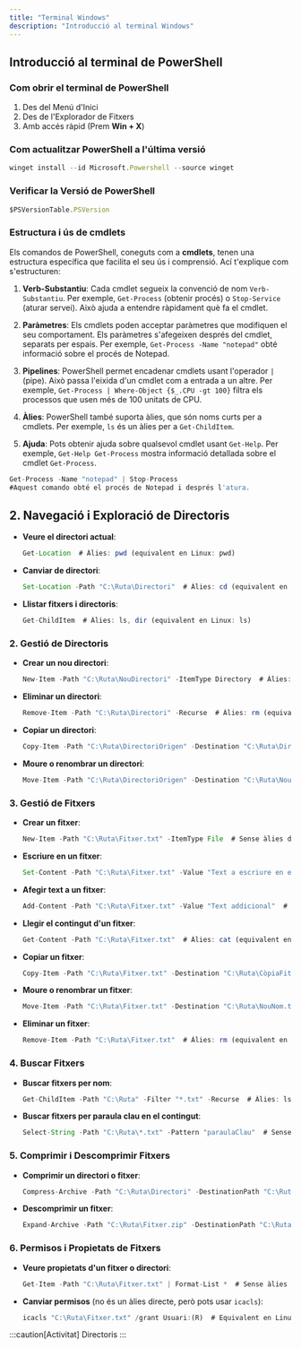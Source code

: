 ```yaml
---
title: "Terminal Windows"
description: "Introducció al terminal Windows"
---
```


## Introducció al terminal de PowerShell
### Com obrir el terminal de PowerShell

1. Des del Menú d'Inici
2. Des de l'Explorador de Fitxers
3. Amb accés ràpid (Prem **Win + X**)
### Com actualitzar PowerShell a l'última versió
```js 
winget install --id Microsoft.Powershell --source winget
```
### Verificar la Versió de PowerShell
```js 
$PSVersionTable.PSVersion
```
### Estructura i ús de cmdlets
Els comandos de PowerShell, coneguts com a **cmdlets**, tenen una estructura específica que facilita el seu ús i comprensió. Ací t'explique com s'estructuren:

1. **Verb-Substantiu**: Cada cmdlet segueix la convenció de nom `Verb-Substantiu`. Per exemple, `Get-Process` (obtenir procés) o `Stop-Service` (aturar servei). Això ajuda a entendre ràpidament què fa el cmdlet.

2. **Paràmetres**: Els cmdlets poden acceptar paràmetres que modifiquen el seu comportament. Els paràmetres s'afegeixen després del cmdlet, separats per espais. Per exemple, `Get-Process -Name "notepad"` obté informació sobre el procés de Notepad.

3. **Pipelines**: PowerShell permet encadenar cmdlets usant l'operador `|` (pipe). Això passa l'eixida d'un cmdlet com a entrada a un altre. Per exemple, `Get-Process | Where-Object {$_.CPU -gt 100}` filtra els processos que usen més de 100 unitats de CPU.

4. **Àlies**: PowerShell també suporta àlies, que són noms curts per a cmdlets. Per exemple, `ls` és un àlies per a `Get-ChildItem`.

5. **Ajuda**: Pots obtenir ajuda sobre qualsevol cmdlet usant `Get-Help`. Per exemple, `Get-Help Get-Process` mostra informació detallada sobre el cmdlet `Get-Process`.

```js
Get-Process -Name "notepad" | Stop-Process
#Aquest comando obté el procés de Notepad i després l'atura.
```

## 2. **Navegació i Exploració de Directoris**

- **Veure el directori actual**:  
  ```js 
  Get-Location  # Àlies: pwd (equivalent en Linux: pwd)
  ```

- **Canviar de directori**:  
  ```js 
  Set-Location -Path "C:\Ruta\Directori"  # Àlies: cd (equivalent en Linux: cd)
  ```

- **Llistar fitxers i directoris**:  
  ```js 
  Get-ChildItem  # Àlies: ls, dir (equivalent en Linux: ls)
  ```

### 2. **Gestió de Directoris**

- **Crear un nou directori**:  
  ```js 
  New-Item -Path "C:\Ruta\NouDirectori" -ItemType Directory  # Àlies: mkdir (equivalent en Linux: mkdir)
  ```

- **Eliminar un directori**:  
  ```js 
  Remove-Item -Path "C:\Ruta\Directori" -Recurse  # Àlies: rm (equivalent en Linux: rm -r)
  ```

- **Copiar un directori**:  
  ```js 
  Copy-Item -Path "C:\Ruta\DirectoriOrigen" -Destination "C:\Ruta\DirectoriDestí" -Recurse  # Àlies: cp (equivalent en Linux: cp -r)
  ```

- **Moure o renombrar un directori**:  
  ```js 
  Move-Item -Path "C:\Ruta\DirectoriOrigen" -Destination "C:\Ruta\NouNom"  # Àlies: mv (equivalent en Linux: mv)
  ```

### 3. **Gestió de Fitxers**

- **Crear un fitxer**:  
  ```js 
  New-Item -Path "C:\Ruta\Fitxer.txt" -ItemType File  # Sense àlies directe, equivalent en Linux: touch
  ```

- **Escriure en un fitxer**:  
  ```js 
  Set-Content -Path "C:\Ruta\Fitxer.txt" -Value "Text a escriure en el fitxer"  # Sense àlies directe, equivalent en Linux: echo "Text" > fitxer.txt
  ```

- **Afegir text a un fitxer**:  
  ```js 
  Add-Content -Path "C:\Ruta\Fitxer.txt" -Value "Text addicional"  # Sense àlies directe, equivalent en Linux: echo "Text" >> fitxer.txt
  ```

- **Llegir el contingut d'un fitxer**:  
  ```js 
  Get-Content -Path "C:\Ruta\Fitxer.txt"  # Àlies: cat (equivalent en Linux: cat)
  ```

- **Copiar un fitxer**:  
  ```js 
  Copy-Item -Path "C:\Ruta\Fitxer.txt" -Destination "C:\Ruta\CòpiaFitxer.txt"  # Àlies: cp (equivalent en Linux: cp)
  ```

- **Moure o renombrar un fitxer**:  
  ```js 
  Move-Item -Path "C:\Ruta\Fitxer.txt" -Destination "C:\Ruta\NouNom.txt"  # Àlies: mv (equivalent en Linux: mv)
  ```

- **Eliminar un fitxer**:  
  ```js 
  Remove-Item -Path "C:\Ruta\Fitxer.txt"  # Àlies: rm (equivalent en Linux: rm)
  ```

### 4. **Buscar Fitxers**

- **Buscar fitxers per nom**:  
  ```js 
  Get-ChildItem -Path "C:\Ruta" -Filter "*.txt" -Recurse  # Àlies: ls -r *.txt (equivalent en Linux: find o ls -R *.txt)
  ```

- **Buscar fitxers per paraula clau en el contingut**:  
  ```js 
  Select-String -Path "C:\Ruta\*.txt" -Pattern "paraulaClau"  # Sense àlies directe, equivalent en Linux: grep "paraulaClau" *.txt
  ```

### 5. **Comprimir i Descomprimir Fitxers**

- **Comprimir un directori o fitxer**:  
  ```js 
  Compress-Archive -Path "C:\Ruta\Directori" -DestinationPath "C:\Ruta\Fitxer.zip"  # Sense àlies directe, equivalent en Linux: zip
  ```

- **Descomprimir un fitxer**:  
  ```js 
  Expand-Archive -Path "C:\Ruta\Fitxer.zip" -DestinationPath "C:\Ruta\Directori"  # Sense àlies directe, equivalent en Linux: unzip
  ```

### 6. **Permisos i Propietats de Fitxers**

- **Veure propietats d'un fitxer o directori**:  
  ```js 
  Get-Item -Path "C:\Ruta\Fitxer.txt" | Format-List *  # Sense àlies directe, equivalent en Linux: ls -l o stat
  ```

- **Canviar permisos** (no és un àlies directe, però pots usar `icacls`):  
  ```js 
  icacls "C:\Ruta\Fitxer.txt" /grant Usuari:(R)  # Equivalent en Linux: chmod
  ```

:::caution[Activitat]
Directoris
:::